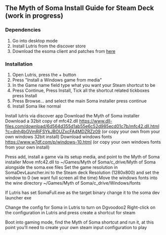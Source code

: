 ## The Myth of Soma Install Guide for Steam Deck (work in progress)



### Dependencies

1. Go into desktop mode
2. Install Lutris from the discover store
3. Download the esoma client and patches from [here](https://www.reddit.com/r/soma_space/comments/y0kpmp/esoma_client_links/)



### Installation

1. Open Lutris, press the + button
2. Press "Install a Windows game from media"
3. In the Game name field type what you want your Steam shortcut to be
4. Press Continue, Press Install, Tick all the shortcut related tickboxes press Install
5. Press Browse... and select the main Soma installer press continue
6. Install Soma like normal

Install lutris via discover app
Download the Myth of Soma installer
Download a 32bit copy of mfc42.dll
https://www.dll-files.com/download/6d564d355d1ab55e6c52d985ecd01c7b/mfc42.dll.html?c=dnh4bGVmRjFSYkJBOUZxcFA4MDZRZz09 (or copy your own from your own windows 32bit install)
Download windows fonts
https://www.w7df.com/p/windows-10.html (or copy your own windows fonts from your own install)

Press add, install a game via its setup media, and point to the Myth of Soma installer
Move mfc42.dll to ~/Games/Myth of Soma/c_drive/Myth of Soma alongside the soma.exe files
Set the game resolution in SomaDevLauncher.ini to the Steam deck Resolution (1280x800) and set the window to 0 (we want full screen all the time)
Move the windows fonts into the wine directory ~/Games/Myth of Soma/c_drive/Windows/fonts

If Lutris has set SomaFull.exe as the target binary change it to the soma dev launcher exe

Change the config for Soma in Lutris to turn on Dgvoodoo2
Right-click on the configuration in Lutris and press create a shortcut for steam


Boot into gaming mode, find the Myth of Soma shortcut and run it, at this point you'll need to create your own steam input configuration to play
